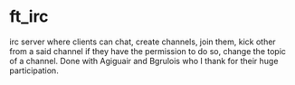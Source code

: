 # ft_irc
irc server where clients can chat, create channels, join them, kick other from a said channel if they have the permission to do so, change the topic of a channel.
Done with Agiguair and Bgrulois who I thank for their huge participation.

